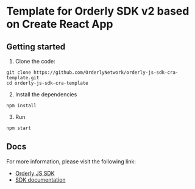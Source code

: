 # Template for Orderly SDK v2 based on Create React App

## Getting started

1. Clone the code:

```
git clone https://github.com/OrderlyNetwork/orderly-js-sdk-cra-template.git
cd orderly-js-sdk-cra-template
```

2. Install the dependencies

```
npm install
```

3. Run

```
npm start
```

## Docs

For more information, please visit the following link:

- [Orderly JS SDK](https://github.com/OrderlyNetwork/js-sdk)
- [SDK documentation](https://orderly.network/docs/sdks)
